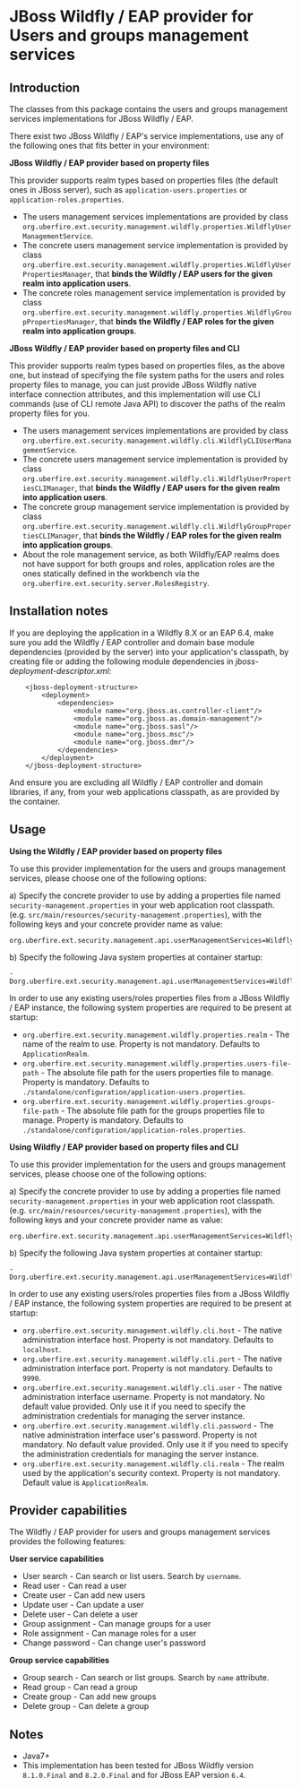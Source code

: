JBoss Wildfly / EAP provider for Users and groups management services
=====================================================================

Introduction
------------
The classes from this package contains the users and groups management services implementations for JBoss Wildfly / EAP.                               
 
There exist two JBoss Wildfly / EAP's service implementations, use any of the following ones that fits better in your environment:                       

**JBoss Wildfly / EAP provider based on property files**                  

This provider supports realm types based on properties files (the default ones in JBoss server), such as `application-users.properties` or `application-roles.properties`.                                 

* The users management services implementations are provided by class `org.uberfire.ext.security.management.wildfly.properties.WildflyUserManagementService`.              
* The concrete users management service implementation is provided by class `org.uberfire.ext.security.management.wildfly.properties.WildflyUserPropertiesManager`, that **binds the Wildfly / EAP users for the given realm into application users**.                   
* The concrete roles management service implementation is provided by class `org.uberfire.ext.security.management.wildfly.properties.WildflyGroupPropertiesManager`, that **binds the Wildfly / EAP roles for the given realm into application groups**.                   

**JBoss Wildfly / EAP provider based on property files and CLI**                   

This provider supports realm types based on properties files, as the above one, but instead of specifying the file system paths for the users and roles property files to manage, 
 you can just provide JBoss Wildfly native interface connection attributes, and this implementation will use CLI commands (use of CLI remote Java API) to discover the paths of the realm property files for you.                              

* The users management services implementations are provided by class `org.uberfire.ext.security.management.wildfly.cli.WildflyCLIUserManagementService`.              
* The concrete users management service implementation is provided by class `org.uberfire.ext.security.management.wildfly.cli.WildflyUserPropertiesCLIManager`, that **binds the Wildfly / EAP users for the given realm into application users**.                   
* The concrete group management service implementation is provided by class `org.uberfire.ext.security.management.wildfly.cli.WildflyGroupPropertiesCLIManager`, that **binds the Wildfly / EAP roles for the given realm into application groups**.                   
* About the role management service, as both Wildfly/EAP realms does not have support for both groups and roles, application roles are the ones statically defined in the workbench via the `org.uberfire.ext.security.server.RolesRegistry`.                      

Installation notes
------------------

If you are deploying the application in a Wildfly 8.X or an EAP 6.4, make sure you add the Wildfly / EAP controller and domain base module dependencies (provided by the server) into your application's classpath, 
 by creating file or adding the following module dependencies in *jboss-deployment-descriptor.xml*:                                   

        <jboss-deployment-structure>
            <deployment>
                <dependencies>
                    <module name="org.jboss.as.controller-client"/>
                    <module name="org.jboss.as.domain-management"/>
                    <module name="org.jboss.sasl"/>
                    <module name="org.jboss.msc"/>
                    <module name="org.jboss.dmr"/>
                </dependencies>
            </deployment>
        </jboss-deployment-structure>

And ensure you are excluding all Wildfly / EAP controller and domain libraries, if any, from your web applications classpath, as are provided by the container.                   

Usage
-----

**Using the Wildfly / EAP provider based on property files**

To use this provider implementation for the users and groups management services, please choose one of the following options:               

a) Specify the concrete provider to use by adding a properties file named `security-management.properties` in your web application root classpath. 
(e.g. `src/main/resources/security-management.properties`), with the following keys and your concrete provider name as value:                               

    org.uberfire.ext.security.management.api.userManagementServices=WildflyUserManagementService

b) Specify the following Java system properties at container startup:        
 
    -Dorg.uberfire.ext.security.management.api.userManagementServices=WildflyUserManagementService

In order to use any existing users/roles properties files from a JBoss Wildfly / EAP instance, the following system properties are required to be present at startup:                 

* `org.uberfire.ext.security.management.wildfly.properties.realm` - The name of the realm to use. Property is not mandatory. Defaults to `ApplicationRealm`.                  
* `org.uberfire.ext.security.management.wildfly.properties.users-file-path` - The absolute file path for the users properties file to manage. Property is mandatory. Defaults to `./standalone/configuration/application-users.properties`.                        
* `org.uberfire.ext.security.management.wildfly.properties.groups-file-path` - The absolute file path for the groups properties file to manage. Property is mandatory. Defaults to `./standalone/configuration/application-roles.properties`.                        

**Using Wildfly / EAP provider based on property files and CLI**

To use this provider implementation for the users and groups management services, please choose one of the following options:               

a) Specify the concrete provider to use by adding a properties file named `security-management.properties` in your web application root classpath. 
(e.g. `src/main/resources/security-management.properties`), with the following keys and your concrete provider name as value:                               

    org.uberfire.ext.security.management.api.userManagementServices=WildflyCLIUserManagementService


b) Specify the following Java system properties at container startup:        
        
    -Dorg.uberfire.ext.security.management.api.userManagementServices=WildflyCLIUserManagementService                                                                                   

In order to use any existing users/roles properties files from a JBoss Wildfly / EAP instance, the following system properties are required to be present at startup:                 

* `org.uberfire.ext.security.management.wildfly.cli.host` - The native administration interface host. Property is not mandatory. Defaults to `localhost`.                                       
* `org.uberfire.ext.security.management.wildfly.cli.port` - The native administration interface port. Property is not mandatory. Defaults to `9990`.                                       
* `org.uberfire.ext.security.management.wildfly.cli.user` - The native administration interface username. Property is not mandatory. No default value provided. Only use it if you need to specify the administration credentials for managing the server instance.                                                      
* `org.uberfire.ext.security.management.wildfly.cli.password` - The native administration interface user's password. Property is not mandatory. No default value provided. Only use it if you need to specify the administration credentials for managing the server instance.                                                                                 
* `org.uberfire.ext.security.management.wildfly.cli.realm` - The realm used by the application's security context. Property is not mandatory. Default value is `ApplicationRealm`.                                         

Provider capabilities
---------------------
The Wildfly / EAP provider for users and groups management services provides the following features:                   

**User service capabilities**
* User search - Can search or list users. Search by `username`.          
* Read user - Can read a user            
* Create user - Can add new users            
* Update user - Can update a user            
* Delete user - Can delete a user            
* Group assignment - Can manage groups for a user            
* Role assignment - Can manage roles for a user             
* Change password - Can change user's password            

**Group service capabilities**
* Group search - Can search or list groups. Search by `name` attribute.             
* Read group - Can read a group            
* Create group - Can add new groups            
* Delete group - Can delete a group            

Notes
-----
* Java7+
* This implementation has been tested for JBoss Wildfly version `8.1.0.Final` and `8.2.0.Final` and for JBoss EAP version `6.4`.                
